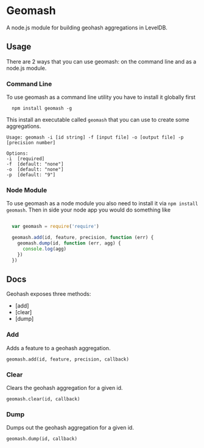 # Geomash

A node.js module for building geohash aggregations in LevelDB. 

## Usage 

There are 2 ways that you can use geomash: on the command line and as a node.js module. 

### Command Line

To use geomash as a command line utility you have to install it globally first

  ```
    npm install geomash -g 
  ```

This install an executable called `geomash` that you can use to create some aggregations. 

  ``` 
Usage: geomash -i [id string] -f [input file] -o [output file] -p [precision number]

Options:
  -i  [required]
  -f  [default: "none"]
  -o  [default: "none"]
  -p  [default: "9"]
  ```

### Node Module 

To use geomash as a node module you also need to install it via `npm install geomash`. Then in side your node app you would do something like

  ```javascript 

    var geomash = require('require')

    geomash.add(id, feature, precision, function (err) {
      geomash.dump(id, function (err, agg) {
        console.log(agg)
      })
    })
 
  ```

## Docs 

Geohash exposes three methods: 

* [add]
* [clear]
* [dump]

### Add
 
Adds a feature to a geohash aggregation. 

`geomash.add(id, feature, precision, callback)` 

### Clear

Clears the geohash aggregation for a given id. 

`geomash.clear(id, callback)`

### Dump

Dumps out the geohash aggregation for a given id.

`geomash.dump(id, callback)`

